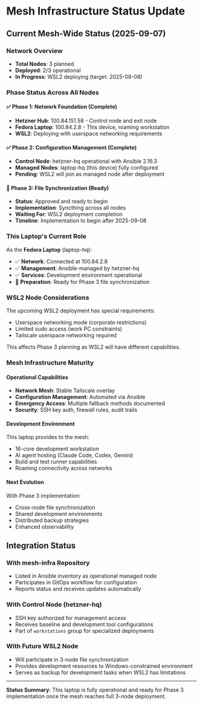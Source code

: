 # Mesh Infrastructure Status Update

## Current Mesh-Wide Status (2025-09-07)

### Network Overview
- **Total Nodes**: 3 planned
- **Deployed**: 2/3 operational
- **In Progress**: WSL2 deploying (target: 2025-09-08)

### Phase Status Across All Nodes

#### ✅ Phase 1: Network Foundation (Complete)
- **Hetzner Hub**: 100.84.151.58 - Control node and exit node
- **Fedora Laptop**: 100.84.2.8 - This device, roaming workstation
- **WSL2**: Deploying with userspace networking requirements

#### ✅ Phase 2: Configuration Management (Complete)
- **Control Node**: hetzner-hq operational with Ansible 2.16.3
- **Managed Nodes**: laptop-hq (this device) fully configured
- **Pending**: WSL2 will join as managed node after deployment

#### 🚧 Phase 3: File Synchronization (Ready)
- **Status**: Approved and ready to begin
- **Implementation**: Syncthing across all nodes
- **Waiting For**: WSL2 deployment completion
- **Timeline**: Implementation to begin after 2025-09-08

### This Laptop's Current Role

As the **Fedora Laptop** (laptop-hq):
- ✅ **Network**: Connected at 100.84.2.8
- ✅ **Management**: Ansible-managed by hetzner-hq
- ✅ **Services**: Development environment operational
- 🔄 **Preparation**: Ready for Phase 3 file synchronization

### WSL2 Node Considerations

The upcoming WSL2 deployment has special requirements:
- Userspace networking mode (corporate restrictions)
- Limited sudo access (work PC constraints)
- Tailscale userspace networking required

This affects Phase 3 planning as WSL2 will have different capabilities.

### Mesh Infrastructure Maturity

#### Operational Capabilities
- **Network Mesh**: Stable Tailscale overlay
- **Configuration Management**: Automated via Ansible
- **Emergency Access**: Multiple fallback methods documented
- **Security**: SSH key auth, firewall rules, audit trails

#### Development Environment
This laptop provides to the mesh:
- 16-core development workstation
- AI agent hosting (Claude Code, Codex, Gemini)
- Build and test runner capabilities
- Roaming connectivity across networks

#### Next Evolution
With Phase 3 implementation:
- Cross-node file synchronization
- Shared development environments
- Distributed backup strategies
- Enhanced observability

## Integration Status

### With mesh-infra Repository
- Listed in Ansible inventory as operational managed node
- Participates in GitOps workflow for configuration
- Reports status and receives updates automatically

### With Control Node (hetzner-hq)
- SSH key authorized for management access
- Receives baseline and development tool configurations
- Part of `workstations` group for specialized deployments

### With Future WSL2 Node
- Will participate in 3-node file synchronization
- Provides development resources to Windows-constrained environment
- Serves as backup for development tasks when WSL2 has limitations

---

**Status Summary**: This laptop is fully operational and ready for Phase 3 implementation once the mesh reaches full 3-node deployment.